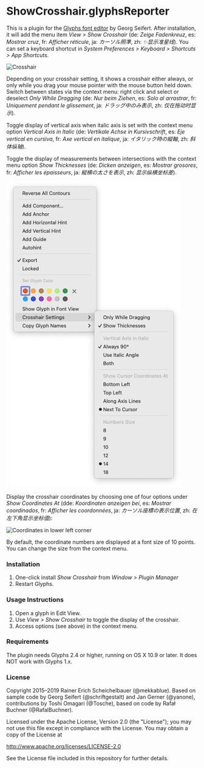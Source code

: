 # ShowCrosshair.glyphsReporter

This is a plugin for the [Glyphs font editor](http://glyphsapp.com/) by Georg Seifert. After installation, it will add the menu item *View > Show Crosshair* (de: *Zeige Fadenkreuz*, es: *Mostrar cruz*, fr: *Afficher réticule*, ja: *カーソル照準*, zh: *✨显示准星线*). You can set a keyboard shortcut in *System Preferences > Keyboard > Shortcuts > App Shortcuts.*

![Crosshair](ShowCrosshair.png "Show Crosshair Screenshot")

Depending on your crosshair setting, it shows a crosshair either always, or only while you drag your mouse pointer with the mouse button held down. Switch between states via the context menu: right click and select or deselect *Only While Dragging* (de: *Nur beim Ziehen*, es: *Solo al arrastrar*, fr: *Uniquement pendant le glissement*, ja: *ドラッグ中のみ表示*, zh: *仅在拖动时显示*).

Toggle display of vertical axis when italic axis is set with the context menu option *Vertical Axis in Italic* (de: *Vertikale Achse in Kursivschrift*, es: *Eje vertical en cursiva*, fr: *Axe vertical en italique*, ja: *イタリック時の縦軸*, zh: *斜体纵轴*).

Toggle the display of measurements between intersections with the context menu option *Show Thicknesses* (de: *Dicken anzeigen*, es: *Mostrar grosores*, fr: *Afficher les épaisseurs*, ja: *縦横の太さを表示*, zh: *显示纵横坐标差*).

![Crosshair options](ToggleCrosshairOptions.png "Toggling Crosshair options in the context menu")

Display the crosshair coordinates by choosing one of four options under *Show Coordinates At* (dde: *Koordinaten anzeigen bei*, es: *Mostrar coordinados*, fr: *Afficher les coordonnées*, ja: *カーソル座標の表示位置*, zh: *在左下角显示坐标值*):

![Coordinates in lower left corner](ToggleCoordinates.png "Coordinates are displayed in the lower left corner of the Edit view")

By default, the coordinate numbers are displayed at a font size of 10 points. You can change the size from the context menu.

### Installation

1. One-click install *Show Crosshair* from *Window > Plugin Manager*
2. Restart Glyphs.

### Usage Instructions

1. Open a glyph in Edit View.
2. Use *View > Show Crosshair* to toggle the display of the crosshair.
3. Access options (see above) in the context menu.

### Requirements

The plugin needs Glyphs 2.4 or higher, running on OS X 10.9 or later. It does NOT work with Glyphs 1.x.

### License

Copyright 2015–2019 Rainer Erich Scheichelbauer (@mekkablue).
Based on sample code by Georg Seifert (@schriftgestalt) and Jan Gerner (@yanone), contributions by Toshi Omagari (@Tosche), based on code by Rafał Buchner (@RafalBuchner).

Licensed under the Apache License, Version 2.0 (the "License");
you may not use this file except in compliance with the License.
You may obtain a copy of the License at

http://www.apache.org/licenses/LICENSE-2.0

See the License file included in this repository for further details.
